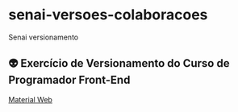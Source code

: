 # senai-versoes-colaboracoes
Senai versionamento

## 👽 Exercício de Versionamento do **Curso de Programador Front-End**
[Material Web](https://senaiead.senai.br/sp/Launcher?assignment=50582&group=4212&ref=https%3A%2F%2Fsenaiead.senai.br%2Fsp%2F%23workspace%2F4212)
